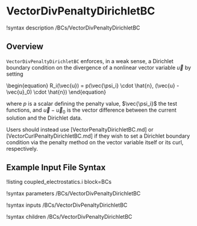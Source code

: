 # VectorDivPenaltyDirichletBC

!syntax description /BCs/VectorDivPenaltyDirichletBC

## Overview

`VectorDivPenaltyDirichletBC` enforces, in a weak sense, a Dirichlet boundary
condition on the divergence of a nonlinear vector variable $\vec{u}$ by setting

\begin{equation}
  R_i(\vec{u}) = p(\vec{\psi_i} \cdot \hat{n}, (\vec{u} - \vec{u}_0) \cdot \hat{n})
\end{equation}

where $p$ is a scalar defining the penalty value, $\vec{\psi_i}$ the test
functions, and $\vec{u} - \vec{u}_0$ is the vector difference between the
current solution and the Dirichlet data.

Users should instead use [VectorPenaltyDirichletBC.md] or
[VectorCurlPenaltyDirichletBC.md] if they wish to set a Dirichlet boundary
condition via the penalty method on the vector variable itself or its
curl, respectively.

## Example Input File Syntax

!listing coupled_electrostatics.i block=BCs

!syntax parameters /BCs/VectorDivPenaltyDirichletBC

!syntax inputs /BCs/VectorDivPenaltyDirichletBC

!syntax children /BCs/VectorDivPenaltyDirichletBC
